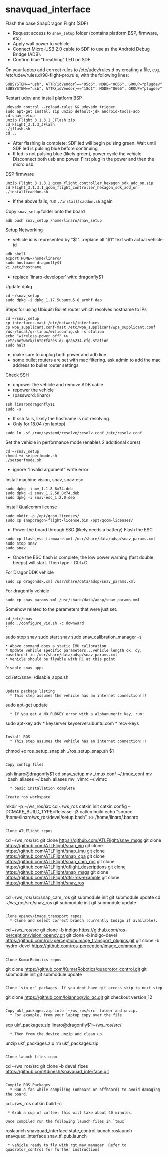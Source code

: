 # snavquad_interface

Flash the base SnapDragon Flight (SDF)
  * Request access to `snav_setup` folder (contains platform BSP, firmware, etc)
  * Apply wall power to vehicle.
  * Connect Micro-USB 2.0 cable to SDF to use as the Android Debug Bridge (ADB).
  * Confirm blue "breathing" LED on SDF.

On your laptop add correct rules to /etc/udev/rules.d by creating a file, e.g. /etc/udev/rules.d/98-flight-pro.rule, with the following lines:

```
SUBSYSTEM=="usb", ATTR{idVendor}=="05c6", MODE="0666", GROUP="plugdev"
SUBSYSTEM=="usb", ATTR{idVendor}=="18d1", MODE="0666", GROUP="plugdev"
```

Restart udev and install platform BSP
```
udevadm control --reload-rules && udevadm trigger
sudo apt-get install zip unzip default-jdk android-tools-adb
cd snav_setup
unzip Flight_3.1.3.1_JFlash.zip
cd Flight_3.1.3_JFlash
./jflash.sh
cd ..
```
  * After flashing is complete: SDF led will begin pulsing green. Wait until SDF led is pulsing blue before continuing
  * If led is not pulsing blue (likely green), power cycle the vehicle. Disconnect both usb and power. First plug in the power and then the micro usb.

DSP firmware
```
unzip Flight_3.1.3.1_qcom_flight_controller_hexagon_sdk_add_on.zip
cd Flight_3.1.3.1_qcom_flight_controller_hexagon_sdk_add_on
./installfcaddon.sh
```
  * If the above fails, run `./installfcaddon.sh` again

Copy `snav_setup` folder onto the board
```
adb push snav_setup /home/linaro/snav_setup
```

Setup Networking
  * vehicle id is represented by "$1"...replace all "$1" text with actual vehicle id
```
adb shell
export HOME=/home/linaro/
sudo hostname dragonfly$1
vi /etc/hostname
```
  * replace 'linaro-developer' with: dragonfly$1

Update dpkg
```
cd ~/snav_setup
sudo dpkg -i dpkg_1.17.5ubuntu5.8_armhf.deb
```

Steps for using Ubiquiti Bullet router which resolves hostname to IPs
```
cd ~/snav_setup
cp interfaces-mast /etc/network/interfaces
cp wpa_supplicant.conf-mast /etc/wpa_supplicant/wpa_supplicant.conf
/usr/local/qr-linux/wificonfig.sh -s station
echo "wireless-power off" >> /etc/network/interfaces.d/.qca6234.cfg.station
sudo halt
```
  * make sure to unplug both power and adb line
  * some bullet routers are set with mac filtering. ask admin to add the mac address to bullet router settings

Check SSH
  * unpower the vehicle and remove ADB cable
  * repower the vehicle
  * (password: linaro)
```
ssh linaro@dragonfly$1
sudo -s
```
  * If ssh fails, likely the hostname is not resolving.
  * Only for 18.04 (on laptop)
```
sudo ln -sf /run/systemd/resolve/resolv.conf /etc/resolv.conf
```

Set the vehicle in performance mode (enables 2 additional cores)
```
cd ~/snav_setup
chmod +x setperfmode.sh
./setperfmode.sh
```
  * ignore "Invalid argument" write error

Install machine vision, snav, snav-esc
```
sudo dpkg -i mv_1.1.8_8x74.deb
sudo dpkg -i snav_1.2.58_8x74.deb
sudo dpkg -i snav-esc_1.2.0.deb
```

Install Qualcomm license
```
sudo mkdir -p /opt/qcom-licenses/
sudo cp snapdragon-flight-license.bin /opt/qcom-licenses/
```

 * Power the board through ESC (likely needs a battery)
Flash the ESC
```
sudo cp flash_esc_firmware.xml /usr/share/data/adsp/snav_params.xml
sudo stop snav
sudo snav
```
  * Once the ESC flash is complete, the low power warning (fast double beeps) will start. Then type - Ctrl+C

For DragonDDK vehicle
```
sudo cp dragonddk.xml /usr/share/data/adsp/snav_params.xml
```
For dragonfly vehicle
```
sudo cp snav_params.xml /usr/share/data/adsp/snav_params.xml
```

Somehow related to the parameters that were just set.
```
cd /etc/snav
sudo ./configure_vio.sh -c downward
'''

```
sudo stop snav
sudo start snav
sudo snav_calibration_manager -s
```
* Above command does a static IMU calibration
* Update vehicle specific parameters...vehicle length dx, dy, basethrust in /usr/share/data/adsp/snav_params.xml
* Vehicle should be flyable with RC at this point

Disable snav apps
```
cd /etc/snav
./disable_apps.sh
```

Update package listing
  * This step assumes the vehicle has an internet connection!!!
```
sudo apt-get update
```
  * If you get a NO_PUBKEY error with a alphanumeric key, run:
```
sudo apt-key adv * keyserver keyserver.ubuntu.com * recv-keys <key>
```

Install ROS
  * This step assumes the vehicle has an internet connection!!!
```
chmod +x ros_setup_snap.sh
./ros_setup_snap.sh $1
```

Copy config files
```
ssh linaro@dragonfly$1
cd snav_setup
mv _tmux.conf ~/.tmux_conf
mv _bash_aliases ~/.bash_aliases
mv _vimrc ~/.vimrc
```
  * basic installation complete

Create ros workspace
```
mkdir -p ~/ws_ros/src
cd ~/ws_ros
catkin init
catkin config -DCMAKE_BUILD_TYPE=Release -j3
catkin build
echo "source /home/linaro/ws_ros/devel/setup.bash" >> /home/linaro/.bashrc
```

Clone ATLFlight repos
```
cd ~/ws_ros/src
git clone https://github.com/ATLFlight/snav_msgs
git clone https://github.com/ATLFlight/snap_vio
git clone https://github.com/ATLFlight/snap_imu
git clone https://github.com/ATLFlight/snap_cpa
git clone https://github.com/ATLFlight/snap_cam_ros
git clone https://github.com/ATLFlight/qflight_descriptions
git clone https://github.com/ATLFlight/snap_msgs
git clone https://github.com/ATLFlight/dfs-ros-example
git clone https://github.com/ATLFlight/snav_ros
```

```
cd ~/ws_ros/src/snap_cam_ros
git submodule init
git submodule update
cd ~/ws_ros/src/snav_ros
git submodule init
git submodule update
```

Clone opencv/image_transport repos
  * Clone and select correct branch (currently Indigo if available).
```
cd ~/ws_ros/src
git clone -b indigo https://github.com/ros-perception/vision_opencv.git
git clone -b indigo-devel https://github.com/ros-perception/image_transport_plugins.git
git clone -b hydro-devel https://github.com/ros-perception/image_common.git
```

Clone KumarRobotics repos
```
git clone https://github.com/KumarRobotics/quadrotor_control.git
git submodule init
git submodule update
```

Clone `vio_qc` packages. If you dont have git access skip to next step
```
git clone https://github.com/loiannog/vio_qc.git
git checkout version_12
```

Copy ukf_packages.zip into `~/ws_ros/src` folder and unzip.
  * For example, from your laptop copy over the file.
```
scp ukf_packages.zip linaro@dragonfly$1:~/ws_ros/src/
```
  * Then from the device unzip and clean up.
```
unzip ukf_packages.zip
rm ukf_packages.zip
```

Clone launch files repo
```
cd ~/ws_ros/src
git clone -b devel_fixes https://github.com/tdinesh/snavquad_interface.git
```

Compile ROS Packages
  * Run a fan while compiling (onboard or offboard) to avoid damaging the board.
```
cd ~/ws_ros
catkin build -c
```
 * Grab a cup of coffee; this will take about 40 minutes.

Once compiled run the following launch files in `tmux`
```
roslaunch snavquad_interface state_control.launch
roslaunch snavquad_interface snav_tf_pub.launch
```
 * vehicle ready to fly with rqt_mav_manager. Refer to quadrotor_control for further instructions

